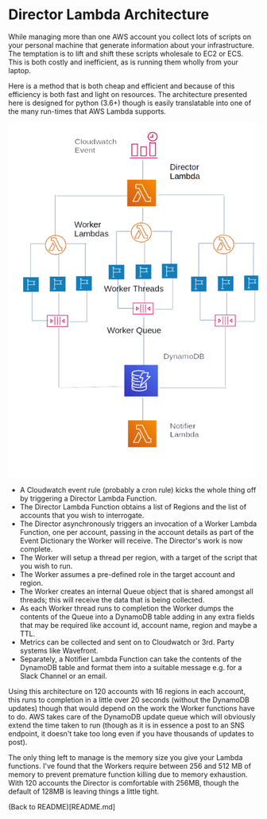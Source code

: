 # Director Lambda Architecture


While managing more than one AWS account you collect lots of scripts on your personal machine that generate information about
your infrastructure.  The temptation is to lift and shift these scripts wholesale to EC2 or ECS.  This is both costly and
inefficient, as is running them wholly from your laptop.

Here is a method that is both cheap and efficient and because of this efficiency is both fast and light on resources.  The
architecture presented here is designed for python (3.6+) though is easily translatable into one of the many run-times that AWS
Lambda supports.

![Lambda Architecture](director-lambda.png)

* A Cloudwatch event rule (probably a cron rule) kicks the whole thing off by triggering a Director Lambda Function.
* The Director Lambda Function obtains a list of Regions and the list of accounts that you wish to interrogate.
* The Director asynchronously triggers an invocation of a Worker Lambda Function, one per account, passing in the account details
  as part of the Event Dictionary the Worker will receive. The Director's work is now complete.
* The Worker will setup a thread per region, with a target of the script that you wish to run.
* The Worker assumes a pre-defined role in the target account and region.
* The Worker creates an internal Queue object that is shared amongst all threads; this will receive the data that is being
  collected.
* As each Worker thread runs to completion the Worker dumps the contents of the Queue into a DynamoDB table adding in any extra
  fields that may be required like account id, account name, region and maybe a TTL.
* Metrics can be collected and sent on to Cloudwatch or 3rd. Party systems like Wavefront.
* Separately, a Notifier Lambda Function can take the contents of the DynamoDB table and format them into a suitable message e.g.
  for a Slack Channel or an email.

Using this architecture on 120 accounts with 16 regions in each account, this runs to completion in a little over 20 seconds
(without the DynamoDB updates) though that would depend on the work the Worker functions have to do.  AWS takes care of the
DynamoDB update queue which will obviously extend the time taken to run (though as it is in essence a post to an SNS endpoint, it
doesn't take too long even if you have thousands of updates to post).

The only thing left to manage is the memory size you give your Lambda functions.  I've found that the Workers require between 256
and 512 MB of memory to prevent premature function killing due to memory exhaustion.  With 120 accounts the Director is
comfortable with 256MB, though the default of 128MB is leaving things a little tight.

(Back to README)[README.md]
